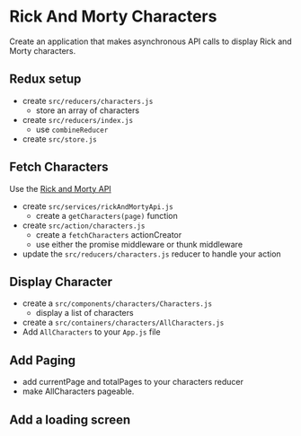 # Rick And Morty Characters

Create an application that makes asynchronous API calls to display
Rick and Morty characters.

## Redux setup

* create `src/reducers/characters.js`
  * store an array of characters
* create `src/reducers/index.js`
  * use `combineReducer`
* create `src/store.js`

## Fetch Characters

Use the [Rick and Morty API](https://rickandmortyapi.com/)

* create `src/services/rickAndMortyApi.js`
  * create a `getCharacters(page)` function
* create `src/action/characters.js`
  * create a `fetchCharacters` actionCreator
  * use either the promise middleware or thunk middleware
* update the `src/reducers/characters.js` reducer to handle your action

## Display Character

* create a `src/components/characters/Characters.js`
  * display a list of characters
* create a `src/containers/characters/AllCharacters.js`
* Add `AllCharacters` to your `App.js` file

## Add Paging

* add currentPage and totalPages to your characters reducer
* make AllCharacters pageable.

## Add a loading screen
